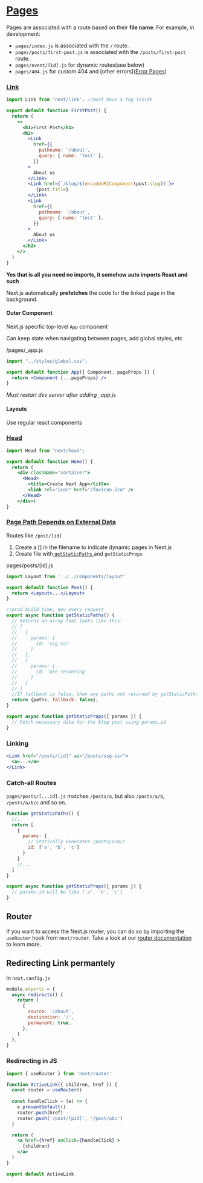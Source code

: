 # [Pages](https://nextjs.org/docs/pages/building-your-application/routing/pages-and-layouts)

Pages are associated with a route based on their **file name**. For example, in development:

- `pages/index.js` is associated with the `/` route.
- `pages/posts/first-post.js` is associated with the `/posts/first-post` route.
- `pages/event/[id].js` for dynamic routes(see below)
- `pages/404.js` for custom 404 and [other errors]([Error Pages](https://nextjs.org/docs/advanced-features/custom-error-page#404-page))

### [Link](https://nextjs.org/docs/api-reference/next/link)

```jsx
import Link from 'next/link'; //must have a tag inside

export default function FirstPost() {
  return (
    <>
      <h1>First Post</h1>
      <h2>
        <Link
          href={{
            pathname: '/about',
            query: { name: 'test' },
          }}
        >
          About us
        </Link>
        <Link href={`/blog/${encodeURIComponent(post.slug)}`}>
           {post.title}
        </Link>
        <Link
          href={{
            pathname: '/about',
            query: { name: 'test' },
          }}
        >
          About us
        </Link>
      </h2>
    </>
  )
}
```

**Yes that is all you need no imports, it somehow auto imports React and such**

Next.js automatically **prefetches** the code for the linked page in the background.

#### Outer Component

Next.js specific top-level  `App` component 

Can keep state when navigating between pages, add global styles, etc

/pages/_app.js

```jsx
import "../styles/global.css";

export default function App({ Component, pageProps }) {
  return <Component {...pageProps} />
}
```

*Must restart dev server after adding _app.js*

#### Layouts

Use regular react components

### [Head](https://nextjs.org/docs/api-reference/next/head)

```jsx
import Head from "next/head";

export default function Home() {
  return (
    <div className="container">
      <Head>
        <title>Create Next App</title>
        <link rel="icon" href="/favicon.ico" />
      </Head>
    </div>)
}
```

### [Page Path Depends on External Data](https://nextjs.org/docs/routing/dynamic-routes)

Routes like `/post/[id]`

1. Create a  [] in the filename to indicate dynamic pages in Next.js
2. Create file with[ `getStaticPaths` ](https://nextjs.org/docs/basic-features/data-fetching#fallback-pages )and `getStaticProps`

pages/posts/[id].js

```jsx
import Layout from '../../components/layout'

export default function Post() {
  return <Layout>...</Layout>
}

//prod build time, dev every request
export async function getStaticPaths() {
  // Returns an array that looks like this:
  // [
  //   {
  //     params: {
  //       id: 'ssg-ssr'
  //     }
  //   },
  //   {
  //     params: {
  //       id: 'pre-rendering'
  //     }
  //   }
  // ]
  //If fallback is false, then any paths not returned by getStaticPaths will result in a 404 page.
  return {paths, fallback: false};
}

export async function getStaticProps({ params }) {
  // Fetch necessary data for the blog post using params.id
}
```

### Linking

```jsx
<Link href="/posts/[id]" as="/posts/ssg-ssr">
  <a>...</a>
</Link>
```

### Catch-all Routes

`pages/posts/[...id].js` matches `/posts/a`, but also `/posts/a/b`, `/posts/a/b/c` and so on.

```jsx
function getStaticPaths() {
  //..
  return [
    {
      params: {
        // Statically Generates /posts/a/b/c
        id: ['a', 'b', 'c']
      }
    }
    //...
  ]
}

export async function getStaticProps({ params }) {
  // params.id will be like ['a', 'b', 'c']
}
```

## Router

If you want to access the Next.js router, you can do so by importing the `useRouter` hook from `next/router`. Take a look at our [router documentation](https://nextjs.org/docs/routing/dynamic-routes) to learn more.

## Redirecting Link permantely

In `next.config.js`

```js
module.exports = {
  async redirects() {
    return [
      {
        source: '/about',
        destination: '/',
        permanent: true,
      },
    ]
  },
}
```

### Redirecting in JS

```jsx
import { useRouter } from 'next/router'

function ActiveLink({ children, href }) {
  const router = useRouter()
  
  const handleClick = (e) => {
    e.preventDefault()
    router.push(href)
    router.push('/post/[pid]', '/post/abc')
  }

  return (
    <a href={href} onClick={handleClick} >
      {children}
    </a>
  )
}

export default ActiveLink
```



